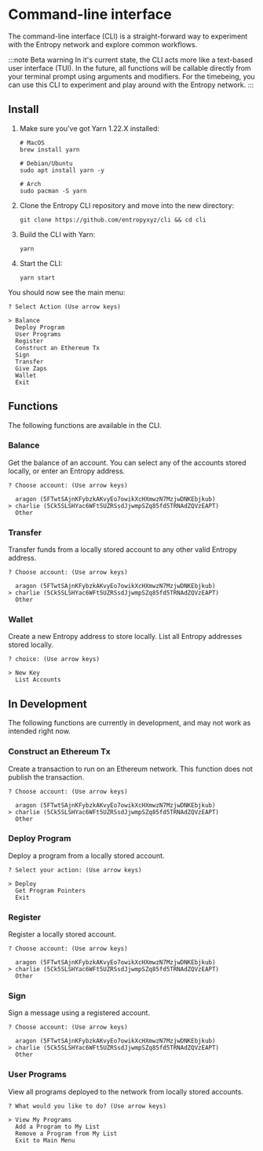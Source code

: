 # Command-line interface

The command-line interface (CLI) is a straight-forward way to experiment with the Entropy network and explore common workflows. 

:::note Beta warning
In it's current state, the CLI acts more like a text-based user interface (TUI). In the future, all functions will be callable directly from your terminal prompt using arguments and modifiers. For the timebeing, you can use this CLI to experiment and play around with the Entropy network.
:::

## Install

1. Make sure you've got Yarn 1.22.X installed:

    ```
    # MacOS
    brew install yarn
    ```

    ```shell
    # Debian/Ubuntu
    sudo apt install yarn -y
    ```

    ```shell
    # Arch
    sudo pacman -S yarn
    ```

1. Clone the Entropy CLI repository and move into the new directory:

    ```shell
    git clone https://github.com/entropyxyz/cli && cd cli
    ```

1. Build the CLI with Yarn:

    ```shell
    yarn
    ```

1. Start the CLI:

    ```shell
    yarn start
    ```

You should now see the main menu:

```output
? Select Action (Use arrow keys)

> Balance
  Deploy Program
  User Programs
  Register
  Construct an Ethereum Tx
  Sign
  Transfer
  Give Zaps
  Wallet
  Exit
```

## Functions

The following functions are available in the CLI.

### Balance

Get the balance of an account. You can select any of the accounts stored locally, or enter an Entropy address.

```output
? Choose account: (Use arrow keys)

  aragon (5FTwtSAjnKFybzkAKvyEo7owikXcHXmwzN7MzjwDNKEbjkub)
> charlie (5Ck5SLSHYac6WFt5UZRSsdJjwmpSZq85fd5TRNAdZQVzEAPT)
  Other
```

### Transfer

Transfer funds from a locally stored account to any other valid Entropy address.

```output
? Choose account: (Use arrow keys)

  aragon (5FTwtSAjnKFybzkAKvyEo7owikXcHXmwzN7MzjwDNKEbjkub)
> charlie (5Ck5SLSHYac6WFt5UZRSsdJjwmpSZq85fd5TRNAdZQVzEAPT)
  Other
```

### Wallet

Create a new Entropy address to store locally. List all Entropy addresses stored locally.

```output
? choice: (Use arrow keys)

> New Key
  List Accounts
```

## In Development

The following functions are currently in development, and may not work as intended right now.

### Construct an Ethereum Tx

Create a transaction to run on an Ethereum network. This function does not publish the transaction.

```output
? Choose account: (Use arrow keys)

  aragon (5FTwtSAjnKFybzkAKvyEo7owikXcHXmwzN7MzjwDNKEbjkub)
> charlie (5Ck5SLSHYac6WFt5UZRSsdJjwmpSZq85fd5TRNAdZQVzEAPT)
  Other
```

### Deploy Program

Deploy a program from a locally stored account.

```output
? Select your action: (Use arrow keys)

> Deploy
  Get Program Pointers
  Exit
```

### Register

Register a locally stored account.

```output
? Choose account: (Use arrow keys)

  aragon (5FTwtSAjnKFybzkAKvyEo7owikXcHXmwzN7MzjwDNKEbjkub)
> charlie (5Ck5SLSHYac6WFt5UZRSsdJjwmpSZq85fd5TRNAdZQVzEAPT)
  Other
```

### Sign

Sign a message using a registered account.

```output
? Choose account: (Use arrow keys)

  aragon (5FTwtSAjnKFybzkAKvyEo7owikXcHXmwzN7MzjwDNKEbjkub)
> charlie (5Ck5SLSHYac6WFt5UZRSsdJjwmpSZq85fd5TRNAdZQVzEAPT)
  Other
```

### User Programs

View all programs deployed to the network from locally stored accounts.

```output
? What would you like to do? (Use arrow keys)

> View My Programs
  Add a Program to My List
  Remove a Program from My List
  Exit to Main Menu
```

<!--## Troubleshooting-->
<!---->
<!--Here are some common problems you could encounter, and how to get around them.-->
